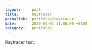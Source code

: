 ```yaml
---
layout:     post
title:      Raytracer
permalink:  portfolio/raytracer
date:       2020-04-04 11:00:00 +0100
category:   portfolio
---
```


Raytracer test.